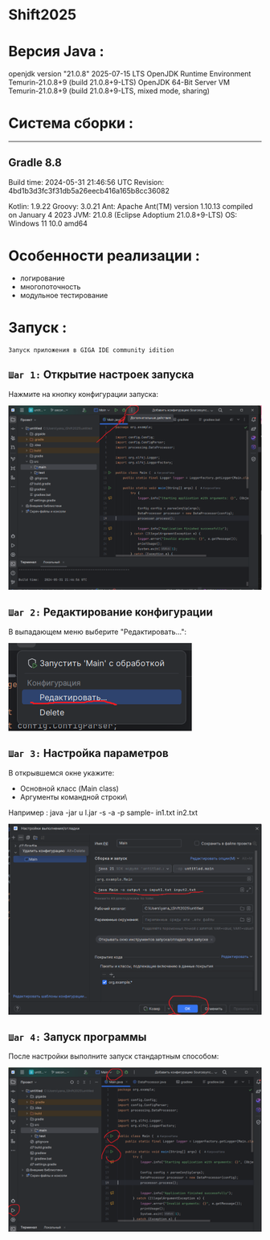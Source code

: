# Shift2025

# Версия Java :
openjdk version "21.0.8" 2025-07-15 LTS
OpenJDK Runtime Environment Temurin-21.0.8+9 (build 21.0.8+9-LTS)
OpenJDK 64-Bit Server VM Temurin-21.0.8+9 (build 21.0.8+9-LTS, mixed mode, sharing)

# Система сборки :
------------------------------------------------------------
Gradle 8.8
------------------------------------------------------------

Build time:   2024-05-31 21:46:56 UTC
Revision:     4bd1b3d3fc3f31db5a26eecb416a165b8cc36082

Kotlin:       1.9.22
Groovy:       3.0.21
Ant:          Apache Ant(TM) version 1.10.13 compiled on January 4 2023
JVM:          21.0.8 (Eclipse Adoptium 21.0.8+9-LTS)
OS:           Windows 11 10.0 amd64

# Особенности реализации :
- логирование
- многопоточность
- модульное тестирование

# Запуск : 
    Запуск приложения в GIGA IDE community idition

## `Шаг 1:` Открытие настроек запуска
Нажмите на кнопку конфигурации запуска:


![alt text](./img/image1.png)



## `Шаг 2:` Редактирование конфигурации
В выпадающем меню выберите "Редактировать...":


![alt text](./img/image2.png)



## `Шаг 3:` Настройка параметров
В открывшемся окне укажите:

- Основной класс (Main class)
- Аргументы командной строки\

Например :
java -jar u l.jar -s -a -p sample- in1.txt in2.txt 


![alt text](./img/image3.png)


## `Шаг 4:` Запуск программы
После настройки выполните запуск стандартным способом:


![alt text](./img/image4.png)